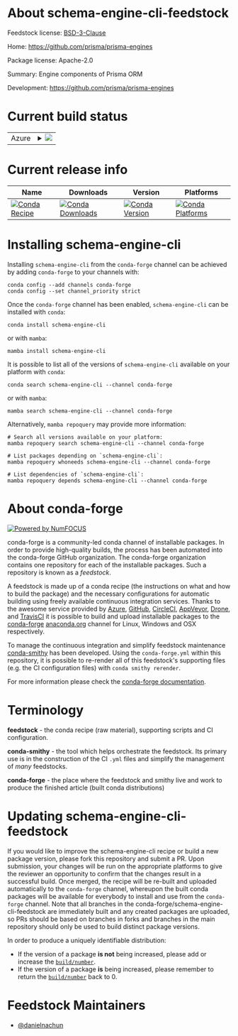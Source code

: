 About schema-engine-cli-feedstock
=================================

Feedstock license: [BSD-3-Clause](https://github.com/conda-forge/schema-engine-cli-feedstock/blob/main/LICENSE.txt)

Home: https://github.com/prisma/prisma-engines

Package license: Apache-2.0

Summary: Engine components of Prisma ORM

Development: https://github.com/prisma/prisma-engines

Current build status
====================


<table>
    
  <tr>
    <td>Azure</td>
    <td>
      <details>
        <summary>
          <a href="https://dev.azure.com/conda-forge/feedstock-builds/_build/latest?definitionId=25096&branchName=main">
            <img src="https://dev.azure.com/conda-forge/feedstock-builds/_apis/build/status/schema-engine-cli-feedstock?branchName=main">
          </a>
        </summary>
        <table>
          <thead><tr><th>Variant</th><th>Status</th></tr></thead>
          <tbody><tr>
              <td>linux_64</td>
              <td>
                <a href="https://dev.azure.com/conda-forge/feedstock-builds/_build/latest?definitionId=25096&branchName=main">
                  <img src="https://dev.azure.com/conda-forge/feedstock-builds/_apis/build/status/schema-engine-cli-feedstock?branchName=main&jobName=linux&configuration=linux%20linux_64_" alt="variant">
                </a>
              </td>
            </tr><tr>
              <td>linux_aarch64</td>
              <td>
                <a href="https://dev.azure.com/conda-forge/feedstock-builds/_build/latest?definitionId=25096&branchName=main">
                  <img src="https://dev.azure.com/conda-forge/feedstock-builds/_apis/build/status/schema-engine-cli-feedstock?branchName=main&jobName=linux&configuration=linux%20linux_aarch64_" alt="variant">
                </a>
              </td>
            </tr><tr>
              <td>linux_ppc64le</td>
              <td>
                <a href="https://dev.azure.com/conda-forge/feedstock-builds/_build/latest?definitionId=25096&branchName=main">
                  <img src="https://dev.azure.com/conda-forge/feedstock-builds/_apis/build/status/schema-engine-cli-feedstock?branchName=main&jobName=linux&configuration=linux%20linux_ppc64le_" alt="variant">
                </a>
              </td>
            </tr><tr>
              <td>osx_64</td>
              <td>
                <a href="https://dev.azure.com/conda-forge/feedstock-builds/_build/latest?definitionId=25096&branchName=main">
                  <img src="https://dev.azure.com/conda-forge/feedstock-builds/_apis/build/status/schema-engine-cli-feedstock?branchName=main&jobName=osx&configuration=osx%20osx_64_" alt="variant">
                </a>
              </td>
            </tr><tr>
              <td>osx_arm64</td>
              <td>
                <a href="https://dev.azure.com/conda-forge/feedstock-builds/_build/latest?definitionId=25096&branchName=main">
                  <img src="https://dev.azure.com/conda-forge/feedstock-builds/_apis/build/status/schema-engine-cli-feedstock?branchName=main&jobName=osx&configuration=osx%20osx_arm64_" alt="variant">
                </a>
              </td>
            </tr>
          </tbody>
        </table>
      </details>
    </td>
  </tr>
</table>

Current release info
====================

| Name | Downloads | Version | Platforms |
| --- | --- | --- | --- |
| [![Conda Recipe](https://img.shields.io/badge/recipe-schema--engine--cli-green.svg)](https://anaconda.org/conda-forge/schema-engine-cli) | [![Conda Downloads](https://img.shields.io/conda/dn/conda-forge/schema-engine-cli.svg)](https://anaconda.org/conda-forge/schema-engine-cli) | [![Conda Version](https://img.shields.io/conda/vn/conda-forge/schema-engine-cli.svg)](https://anaconda.org/conda-forge/schema-engine-cli) | [![Conda Platforms](https://img.shields.io/conda/pn/conda-forge/schema-engine-cli.svg)](https://anaconda.org/conda-forge/schema-engine-cli) |

Installing schema-engine-cli
============================

Installing `schema-engine-cli` from the `conda-forge` channel can be achieved by adding `conda-forge` to your channels with:

```
conda config --add channels conda-forge
conda config --set channel_priority strict
```

Once the `conda-forge` channel has been enabled, `schema-engine-cli` can be installed with `conda`:

```
conda install schema-engine-cli
```

or with `mamba`:

```
mamba install schema-engine-cli
```

It is possible to list all of the versions of `schema-engine-cli` available on your platform with `conda`:

```
conda search schema-engine-cli --channel conda-forge
```

or with `mamba`:

```
mamba search schema-engine-cli --channel conda-forge
```

Alternatively, `mamba repoquery` may provide more information:

```
# Search all versions available on your platform:
mamba repoquery search schema-engine-cli --channel conda-forge

# List packages depending on `schema-engine-cli`:
mamba repoquery whoneeds schema-engine-cli --channel conda-forge

# List dependencies of `schema-engine-cli`:
mamba repoquery depends schema-engine-cli --channel conda-forge
```


About conda-forge
=================

[![Powered by
NumFOCUS](https://img.shields.io/badge/powered%20by-NumFOCUS-orange.svg?style=flat&colorA=E1523D&colorB=007D8A)](https://numfocus.org)

conda-forge is a community-led conda channel of installable packages.
In order to provide high-quality builds, the process has been automated into the
conda-forge GitHub organization. The conda-forge organization contains one repository
for each of the installable packages. Such a repository is known as a *feedstock*.

A feedstock is made up of a conda recipe (the instructions on what and how to build
the package) and the necessary configurations for automatic building using freely
available continuous integration services. Thanks to the awesome service provided by
[Azure](https://azure.microsoft.com/en-us/services/devops/), [GitHub](https://github.com/),
[CircleCI](https://circleci.com/), [AppVeyor](https://www.appveyor.com/),
[Drone](https://cloud.drone.io/welcome), and [TravisCI](https://travis-ci.com/)
it is possible to build and upload installable packages to the
[conda-forge](https://anaconda.org/conda-forge) [anaconda.org](https://anaconda.org/)
channel for Linux, Windows and OSX respectively.

To manage the continuous integration and simplify feedstock maintenance
[conda-smithy](https://github.com/conda-forge/conda-smithy) has been developed.
Using the ``conda-forge.yml`` within this repository, it is possible to re-render all of
this feedstock's supporting files (e.g. the CI configuration files) with ``conda smithy rerender``.

For more information please check the [conda-forge documentation](https://conda-forge.org/docs/).

Terminology
===========

**feedstock** - the conda recipe (raw material), supporting scripts and CI configuration.

**conda-smithy** - the tool which helps orchestrate the feedstock.
                   Its primary use is in the construction of the CI ``.yml`` files
                   and simplify the management of *many* feedstocks.

**conda-forge** - the place where the feedstock and smithy live and work to
                  produce the finished article (built conda distributions)


Updating schema-engine-cli-feedstock
====================================

If you would like to improve the schema-engine-cli recipe or build a new
package version, please fork this repository and submit a PR. Upon submission,
your changes will be run on the appropriate platforms to give the reviewer an
opportunity to confirm that the changes result in a successful build. Once
merged, the recipe will be re-built and uploaded automatically to the
`conda-forge` channel, whereupon the built conda packages will be available for
everybody to install and use from the `conda-forge` channel.
Note that all branches in the conda-forge/schema-engine-cli-feedstock are
immediately built and any created packages are uploaded, so PRs should be based
on branches in forks and branches in the main repository should only be used to
build distinct package versions.

In order to produce a uniquely identifiable distribution:
 * If the version of a package **is not** being increased, please add or increase
   the [``build/number``](https://docs.conda.io/projects/conda-build/en/latest/resources/define-metadata.html#build-number-and-string).
 * If the version of a package **is** being increased, please remember to return
   the [``build/number``](https://docs.conda.io/projects/conda-build/en/latest/resources/define-metadata.html#build-number-and-string)
   back to 0.

Feedstock Maintainers
=====================

* [@danielnachun](https://github.com/danielnachun/)

